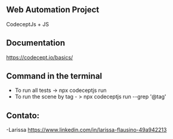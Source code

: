 ## Web Automation Project
CodeceptJs + JS

## Documentation
https://codecept.io/basics/

## Command in the terminal
- To run all tests -> npx codeceptjs run
- To run the scene by tag - > npx codeceptjs run --grep '@tag'

## Contato:
-Larissa 
https://www.linkedin.com/in/larissa-flausino-49a942213
